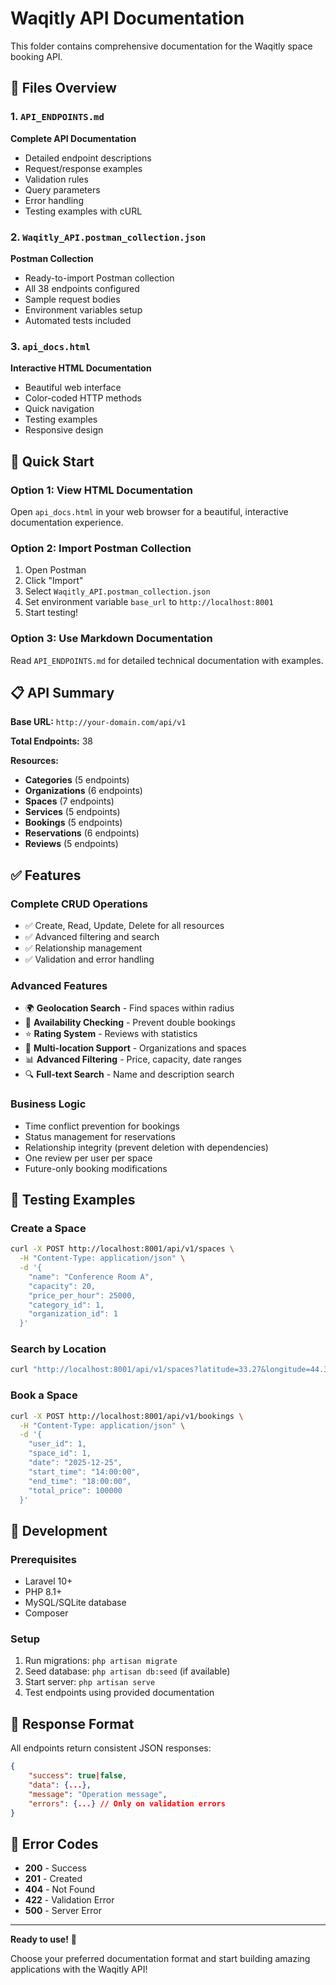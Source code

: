 # Waqitly API Documentation

This folder contains comprehensive documentation for the Waqitly space booking API.

## 📁 Files Overview

### 1. `API_ENDPOINTS.md`
**Complete API Documentation**
- Detailed endpoint descriptions
- Request/response examples
- Validation rules
- Query parameters
- Error handling
- Testing examples with cURL

### 2. `Waqitly_API.postman_collection.json`
**Postman Collection**
- Ready-to-import Postman collection
- All 38 endpoints configured
- Sample request bodies
- Environment variables setup
- Automated tests included

### 3. `api_docs.html`
**Interactive HTML Documentation**
- Beautiful web interface
- Color-coded HTTP methods
- Quick navigation
- Testing examples
- Responsive design

## 🚀 Quick Start

### Option 1: View HTML Documentation
Open `api_docs.html` in your web browser for a beautiful, interactive documentation experience.

### Option 2: Import Postman Collection
1. Open Postman
2. Click "Import"
3. Select `Waqitly_API.postman_collection.json`
4. Set environment variable `base_url` to `http://localhost:8001`
5. Start testing!

### Option 3: Use Markdown Documentation
Read `API_ENDPOINTS.md` for detailed technical documentation with examples.

## 📋 API Summary

**Base URL:** `http://your-domain.com/api/v1`

**Total Endpoints:** 38

**Resources:**
- **Categories** (5 endpoints)
- **Organizations** (6 endpoints)
- **Spaces** (7 endpoints)
- **Services** (5 endpoints)
- **Bookings** (5 endpoints)
- **Reservations** (6 endpoints)
- **Reviews** (5 endpoints)

## ✅ Features

### Complete CRUD Operations
- ✅ Create, Read, Update, Delete for all resources
- ✅ Advanced filtering and search
- ✅ Relationship management
- ✅ Validation and error handling

### Advanced Features
- 🌍 **Geolocation Search** - Find spaces within radius
- 📅 **Availability Checking** - Prevent double bookings
- ⭐ **Rating System** - Reviews with statistics
- 🏢 **Multi-location Support** - Organizations and spaces
- 📊 **Advanced Filtering** - Price, capacity, date ranges
- 🔍 **Full-text Search** - Name and description search

### Business Logic
- Time conflict prevention for bookings
- Status management for reservations
- Relationship integrity (prevent deletion with dependencies)
- One review per user per space
- Future-only booking modifications

## 🧪 Testing Examples

### Create a Space
```bash
curl -X POST http://localhost:8001/api/v1/spaces \
  -H "Content-Type: application/json" \
  -d '{
    "name": "Conference Room A",
    "capacity": 20,
    "price_per_hour": 25000,
    "category_id": 1,
    "organization_id": 1
  }'
```

### Search by Location
```bash
curl "http://localhost:8001/api/v1/spaces?latitude=33.27&longitude=44.37&radius=5"
```

### Book a Space
```bash
curl -X POST http://localhost:8001/api/v1/bookings \
  -H "Content-Type: application/json" \
  -d '{
    "user_id": 1,
    "space_id": 1,
    "date": "2025-12-25",
    "start_time": "14:00:00",
    "end_time": "18:00:00",
    "total_price": 100000
  }'
```

## 🔧 Development

### Prerequisites
- Laravel 10+
- PHP 8.1+
- MySQL/SQLite database
- Composer

### Setup
1. Run migrations: `php artisan migrate`
2. Seed database: `php artisan db:seed` (if available)
3. Start server: `php artisan serve`
4. Test endpoints using provided documentation

## 📝 Response Format

All endpoints return consistent JSON responses:

```json
{
    "success": true|false,
    "data": {...},
    "message": "Operation message",
    "errors": {...} // Only on validation errors
}
```

## 🚨 Error Codes
- **200** - Success
- **201** - Created
- **404** - Not Found
- **422** - Validation Error
- **500** - Server Error

---

**Ready to use!** 🎉 

Choose your preferred documentation format and start building amazing applications with the Waqitly API!
